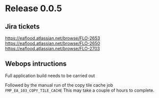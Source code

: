 # Release 0.0.5

## Jira tickets
https://eaflood.atlassian.net/browse/FLO-2653
https://eaflood.atlassian.net/browse/FLO-2650
https://eaflood.atlassian.net/browse/FLO-2703

## Webops intructions

Full application build needs to be carried out

Followed by the manual run of the copy tile cache job `FMP_EA_103_COPY_TILE_CACHE` This may take a couple of hours to complete.